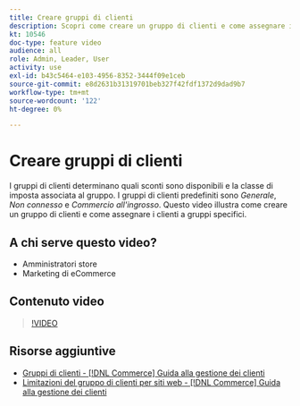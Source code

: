 ```yaml
---
title: Creare gruppi di clienti
description: Scopri come creare un gruppo di clienti e come assegnare i clienti a gruppi specifici, che determinano gli sconti disponibili e la classe di imposta associata.
kt: 10546
doc-type: feature video
audience: all
role: Admin, Leader, User
activity: use
exl-id: b43c5464-e103-4956-8352-3444f09e1ceb
source-git-commit: e8d2631b31319701beb327f42fdf1372d9dad9b7
workflow-type: tm+mt
source-wordcount: '122'
ht-degree: 0%

---
```


# Creare gruppi di clienti

I gruppi di clienti determinano quali sconti sono disponibili e la classe di imposta associata al gruppo. I gruppi di clienti predefiniti sono _Generale_, _Non connesso_ e _Commercio all&#39;ingrosso_. Questo video illustra come creare un gruppo di clienti e come assegnare i clienti a gruppi specifici.

## A chi serve questo video?

- Amministratori store
- Marketing di eCommerce

## Contenuto video

>[!VIDEO](https://video.tv.adobe.com/v/343660?quality=12&learn=on)

## Risorse aggiuntive

- [Gruppi di clienti - [!DNL Commerce] Guida alla gestione dei clienti](https://experienceleague.adobe.com/docs/commerce-admin/customers/customers-menu/customer-groups.html)
- [Limitazioni del gruppo di clienti per siti web - [!DNL Commerce] Guida alla gestione dei clienti](https://developer.adobe.com/commerce/php/development/components/indexing/optimization/#customer-group-limitations-by-websites)
